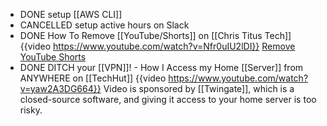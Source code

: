 - DONE setup [[AWS CLI]]
- CANCELLED setup active hours on Slack
- DONE How To Remove [[YouTube/Shorts]] on [[Chris Titus Tech]] 
  {{video https://www.youtube.com/watch?v=Nfr0uIU2lDI}}
  [Remove YouTube Shorts](https://christitus.com/remove-youtube-shorts/)
- DONE DITCH your [[VPN]]! - How I Access my Home [[Server]] from ANYWHERE on [[TechHut]]
  {{video https://www.youtube.com/watch?v=yaw2A3DG664}}
  Video is sponsored by [[Twingate]], which is a closed-source software, and giving it access to your home server is too risky.
